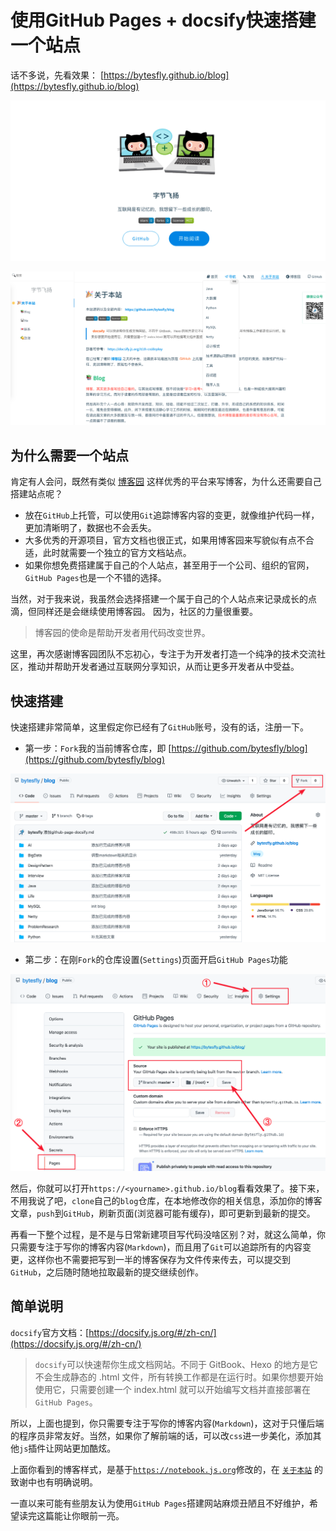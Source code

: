 # 使用GitHub Pages + docsify快速搭建一个站点

话不多说，先看效果： [https://bytesfly.github.io/blog](https://bytesfly.github.io/blog)

![](attachments/github-page-docsify/2749183c7109d75883ce29fa33b84fa0_MD5.png)

![](attachments/github-page-docsify/54ebbf3b80b894133e76297399f502af_MD5.png)

## 为什么需要一个站点



肯定有人会问，既然有类似 [博客园](https://www.cnblogs.com/) 这样优秀的平台来写博客，为什么还需要自己搭建站点呢？

- 放在`GitHub`上托管，可以使用`Git`追踪博客内容的变更，就像维护代码一样，更加清晰明了，数据也不会丢失。
- 大多优秀的开源项目，官方文档也很正式，如果用博客园来写貌似有点不合适，此时就需要一个独立的官方文档站点。
- 如果你想免费搭建属于自己的个人站点，甚至用于一个公司、组织的官网，`GitHub Pages`也是一个不错的选择。

当然，对于我来说，我虽然会选择搭建一个属于自己的个人站点来记录成长的点滴，但同样还是会继续使用博客园。 因为，社区的力量很重要。  

> 博客园的使命是帮助开发者用代码改变世界。

这里，再次感谢博客园团队不忘初心，专注于为开发者打造一个纯净的技术交流社区，推动并帮助开发者通过互联网分享知识，从而让更多开发者从中受益。  



## 快速搭建



快速搭建非常简单，这里假定你已经有了`GitHub`账号，没有的话，注册一下。

- 第一步：`Fork`我的当前博客仓库，即 [https://github.com/bytesfly/blog](https://github.com/bytesfly/blog)

![](attachments/github-page-docsify/385fc68cf470e2ff7e024cf02b1b0ba4_MD5.png)

- 第二步：在刚`Fork`的仓库设置(`Settings`)页面开启`GitHub Pages`功能

![](attachments/github-page-docsify/5735d9433a27c97dbdd24eadf6e76c1a_MD5.png)

然后，你就可以打开`https://<yourname>.github.io/blog`看看效果了。接下来，不用我说了吧，`clone`自己的`blog`仓库，在本地修改你的相关信息，添加你的博客文章，`push`到`GitHub`，刷新页面(浏览器可能有缓存)，即可更新到最新的提交。  



再看一下整个过程，是不是与日常新建项目写代码没啥区别？对，就这么简单，你只需要专注于写你的博客内容(`Markdown`)，而且用了`Git`可以追踪所有的内容变更，这样你也不需要把写到一半的博客保存为文件传来传去，可以提交到`GitHub`，之后随时随地拉取最新的提交继续创作。



## 简单说明



`docsify`官方文档：[https://docsify.js.org/#/zh-cn/](https://docsify.js.org/#/zh-cn/)

> `docsify`可以快速帮你生成文档网站。不同于 GitBook、Hexo 的地方是它不会生成静态的 .html 文件，所有转换工作都是在运行时。如果你想要开始使用它，只需要创建一个 index.html 就可以开始编写文档并直接部署在`GitHub Pages`。

所以，上面也提到，你只需要专注于写你的博客内容(`Markdown`)，这对于只懂后端的程序员非常友好。当然，如果你了解前端的话，可以改`css`进一步美化，添加其他`js`插件让网站更加酷炫。



上面你看到的博客样式，是基于[`https://notebook.js.org`](https://notebook.js.org)修改的，在 [`关于本站`](https://bytesfly.github.io/blog/#/about/) 的致谢中也有明确说明。



一直以来可能有些朋友认为使用`GitHub Pages`搭建网站麻烦丑陋且不好维护，希望读完这篇能让你眼前一亮。
